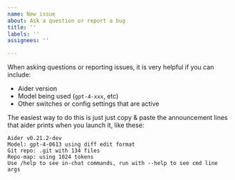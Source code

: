 ```yaml
---
name: New issue
about: Ask a question or report a bug
title: ''
labels: ''
assignees: ''

---
```


When asking questions or reporting issues, it is very helpful if you can include:

- Aider version
- Model being used (`gpt-4-xxx`, etc)
- Other switches or config settings that are active

The easiest way to do this is just just copy & paste the announcement lines that aider prints when you launch it, like these:

```
Aider v0.21.2-dev
Model: gpt-4-0613 using diff edit format
Git repo: .git with 134 files
Repo-map: using 1024 tokens
Use /help to see in-chat commands, run with --help to see cmd line args
```
